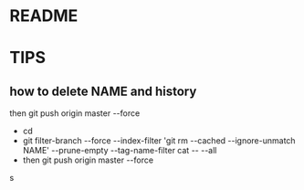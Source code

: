 # README
# TIPS


## how to delete NAME and history

then git push origin master --force


* cd
* git filter-branch --force --index-filter 'git rm --cached --ignore-unmatch NAME' --prune-empty --tag-name-filter cat -- --all
* then git push origin master --force

s
